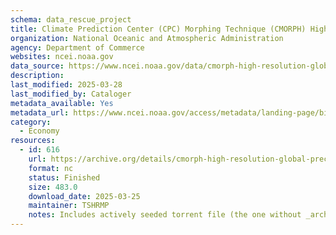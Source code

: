 ```yaml
---
schema: data_rescue_project 
title: Climate Prediction Center (CPC) Morphing Technique (CMORPH) High Resolution Global Precipitation Estimates Climate Data Record (CDR), Version 1
organization: National Oceanic and Atmospheric Administration
agency: Department of Commerce
websites: ncei.noaa.gov
data_source: https://www.ncei.noaa.gov/data/cmorph-high-resolution-global-precipitation-estimates/
description: 
last_modified: 2025-03-28
last_modified_by: Cataloger
metadata_available: Yes
metadata_url: https://www.ncei.noaa.gov/access/metadata/landing-page/bin/iso?id=gov.noaa.ncdc:C00948
category:
  - Economy
resources:
  - id: 616
    url: https://archive.org/details/cmorph-high-resolution-global-precipitation-estimates
    format: nc
    status: Finished
    size: 483.0
    download_date: 2025-03-25
    maintainer: TSHRMP
    notes: Includes actively seeded torrent file (the one without _archive).  Additional torrent location https//academictorrents.com/details/19f71feb4771bfb549d01ee28fa1bd256b62d353
---
```

